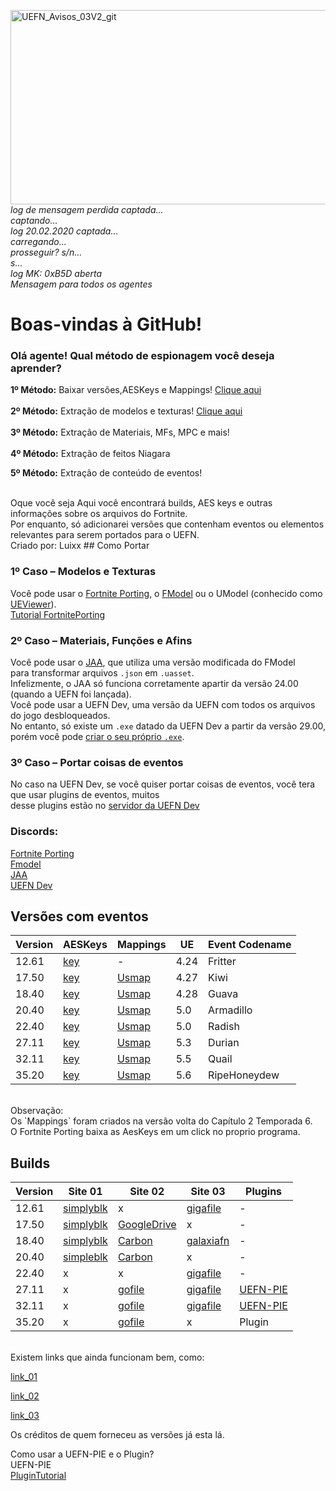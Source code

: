 <img width="663,5" height="311,5" alt="UEFN_Avisos_03V2_git" src="https://github.com/user-attachments/assets/6bf4cf54-65d3-407d-bca5-ceca024e1742" /> </br>
*log de mensagem perdida captada...</br>
captando...</br>
log 20.02.2020 captada...</br>
carregando...</br>
prosseguir? s/n...</br>
s...</br>
log MK: 0xB5D aberta</br>
Mensagem para todos os agentes*</br>
# **Boas-vindas à GitHub!** </br>
### Olá agente! Qual método de espionagem você deseja aprender?</br>
**1º Método:** Baixar versões,AESKeys e Mappings! [Clique aqui](https://github.com/luiz-2213/Versions/blob/main/1%C2%BA%20M%C3%A9todo.md) </br>
</br> 
**2º Método:** Extração de modelos e texturas! [Clique aqui](https://github.com/luiz-2213/Versions/blob/main/1%C2%BA%20M%C3%A9todo.md )</br>
</br>
**3º Método:** Extração de Materiais, MFs, MPC e mais!</br>
</br>
**4º Método:** Extração de feitos Niagara </br>

**5º Método:** Extração de conteúdo de eventos! </br>




</br>
Oque você seja 
Aqui você encontrará builds, AES keys e outras informações sobre os arquivos do Fortnite.</br>
Por enquanto, só adicionarei versões que contenham eventos ou elementos relevantes para serem portados para o UEFN.</br>
Criado por: Luixx
## Como Portar

### 1º Caso – Modelos e Texturas  
Você pode usar o [Fortnite Porting](https://github.com/h4lfheart/FortnitePorting), o [FModel](https://github.com/4sval/FModel)
ou o UModel (conhecido como [UEViewer](https://www.gildor.org/en/projects/umodel)).</br>
[Tutorial FortnitePorting](https://github.com/luiz-2213/Versions/blob/main/Tutoriais/Tutorial_FortnitePorting.md)

### 2º Caso – Materiais, Funções e Afins  
Você pode usar o [JAA](https://github.com/JsonAsAsset/JsonAsAsset/releases), que utiliza uma versão modificada do FModel</br>para transformar arquivos `.json` em `.uasset`.</br>Infelizmente, o JAA só funciona corretamente apartir da versão 24.00 (quando a UEFN foi lançada).  
Você pode usar a UEFN Dev, uma versão da UEFN com todos os arquivos do jogo desbloqueados.</br> 
No entanto, só existe um `.exe` datado da UEFN Dev a partir da versão 29.00, porém você pode [criar o seu próprio `.exe`](https://github.com/luiz-2213/Versions/blob/main/Tutoriais/XdeltaTutorial.md).</br> 

### 3º Caso – Portar coisas de eventos
No caso na UEFN Dev, se você quiser portar coisas de eventos, você tera que usar plugins de eventos, muitos</br>desse plugins estão no [servidor da UEFN Dev](https://discord.gg/UUBhVNjcsk)

### Discords:
[Fortnite Porting](https://discord.gg/UUBhVNjcsk)</br>[Fmodel](https://discord.gg/UUBhVNjcsk)</br>[JAA](https://discord.gg/TfYmWYtKG6)</br>[UEFN Dev](https://discord.gg/VpYyFS8wbm)

##  Versões com eventos
| Version | AESKeys | Mappings |  UE  | Event Codename |
|---------|---------|----------|------|----------------|
|12.61|[key](https://github.com/luiz-2213/Versions/blob/main/Arquivos%20/12.61%20/AESKeys_12.61.md)|-|4.24|Fritter     |
|17.50|[key](https://github.com/luiz-2213/Versions/blob/main/Arquivos%20/17.50%20/AESKeys_17.50.md)|[Usmap](https://github.com/luiz-2213/Versions/blob/main/Arquivos%20/17.50%20/++Fortnite+Release-17.50-CL-17388565-Windows_oo.usmap)|4.27|Kiwi        |
|18.40|[key](https://github.com/luiz-2213/Versions/blob/main/Arquivos%20/18.40%20/AESKeys_18.40.md)|[Usmap](https://github.com/luiz-2213/Versions/blob/main/Arquivos%20/18.40%20/++Fortnite+Release-18.40-CL-18163738-Windows_oo.usmap)|4.28|Guava       |
|20.40|[key](https://github.com/luiz-2213/Versions/blob/main/Arquivos%20/20.40%20/AESKeys_20.40.md)|[Usmap](https://github.com/luiz-2213/Versions/blob/main/Arquivos%20/20.40%20/%20++Fortnite+Release-20.40-CL-20244966-Windows_oo.usmap)|5.0 |Armadillo   |
|22.40|[key](https://github.com/luiz-2213/Versions/blob/main/Arquivos%20/22.40%20/AESKeys_22.40.md)|[Usmap](https://github.com/luiz-2213/Versions/blob/main/Arquivos%20/22.40%20/++Fortnite+Release-22.40-CL-23070899-Android_oo.usmap)|5.0 |Radish      |
|27.11|[key](https://github.com/luiz-2213/Versions/blob/main/Arquivos%20/27.11/AESKeys_27.11.md)   |[Usmap](https://github.com/luiz-2213/Versions/blob/main/Arquivos%20/27.11/%2B%2BFortnite%2BRelease-27.11-CL-29739262-Android_oo.usmap)|5.3 | Durian     |
|32.11|[key](https://github.com/luiz-2213/Versions/blob/main/Arquivos%20/32.11%20/AESKeys_32.11.md)|[Usmap](https://github.com/luiz-2213/Versions/blob/main/Arquivos%20/32.11/%2B%2BFortnite%2BRelease-32.11-CL-38202817-Windows_oo.usmap)|5.5 | Quail      |
|35.20|[key](https://github.com/luiz-2213/Versions/blob/main/Arquivos%20/35.20%20/AesKeys_35.20.md)|[Usmap](https://github.com/luiz-2213/Versions/blob/main/Arquivos%20/35.20/%2B%2BFortnite%2BRelease-35.20-CL-42911808-Windows_oo.usmap)|5.6 |RipeHoneydew|
</br>
Observação:</br>Os `Mappings` foram criados na versão volta do Capítulo 2 Temporada 6.</br>O Fortnite Porting baixa as AesKeys em um click no proprio programa.
</br>

## Builds 
| Version | Site 01 | Site 02 | Site 03 |  Plugins  |
|---------|---------|---------|---------|-----------|
|12.61|[simplyblk](https://public.simplyblk.xyz/12.61.zip)|x|[gigafile](https://42.gigafile.nu/0716-e150bfea1e3e1e97bebef85f04add9374)|-|
|17.50|[simplyblk](https://public.simplyblk.xyz/17.50.zip)|[GoogleDrive](https://drive.google.com/file/d/1VXCEHI5NrvYxRd-PcG_gF-zH9OBIQcee/view)|x|-|
|18.40|[simplyblk](https://public.simplyblk.xyz/18.40.zip)|[Carbon](https://cdn.cbn.lol/18.40)|[galaxiafn](https://galaxiafn.co.uk/18.40.zip)|-|
|20.40|[simpleblk](https://public.simplyblk.xyz/20.40.zip)|[Carbon](https://cdn.cbn.lol/20.40)|x|-|
|22.40|x|x|[gigafile](https://42.gigafile.nu/0717-f74af55d65c16b789755388fc49226759)|-|
|27.11|x|[gofile](https://gofile.io/d/MfJHqg)|[gigafile](https://42.gigafile.nu/0716-ma8dd9bbcc695f2e4dbaf51d3498d8054)|[UEFN-PIE](https://github.com/wildfurball4/UEFN-PIE/tree/27.11?tab=readme-ov-file)| 
|32.11|x|[gofile](https://gofile.io/d/8Q1Pl2)|[gigafile](https://42.gigafile.nu/0717-h721bb3932501e2575180b350f498ce62)|[UEFN-PIE](https://github.com/wildfurball4/UEFN-PIE/tree/32.11?tab=readme-ov-file)|
|35.20|x|[gofile](https://gofile.io/d/9OVwuD)|x|Plugin|
</br>
Existem links que ainda funcionam bem, como: </br> 

[link_01](https://github.com/ByZNexus/Fortnite-Versions?tab=readme-ov-file) </br> 

[link_02](https://github.com/llamaqwerty/fortnite-builds-archive) </br> 

[link_03](https://builds.cbn.lol/builds) </br> 

Os créditos de quem forneceu as versões já esta lá.</br>

Como usar a UEFN-PIE e o Plugin?</br>
UEFN-PIE</br>
[PluginTutorial](https://github.com/luiz-2213/Versions/blob/main/Tutoriais/PluginTutorial.md)
